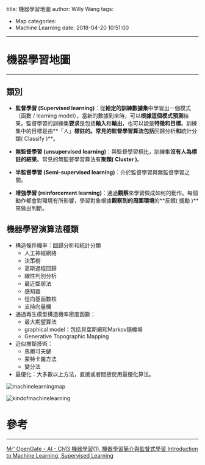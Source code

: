 title: 機器學習地圖
author: Willy Wang
tags:
  - Map
categories:
  - Machine Learning
date: 2018-04-20 10:51:00
---
# 機器學習地圖

---


## 類別


- **監督學習 (Supervised learning)**：從**給定的訓練數據集**中學習出一個模式（函數 / learning model），當新的數據到來時，可以**根據這個模式預測**結果。監督學習的訓練集**要求**是包括**輸入**和**輸出**，也可以說是**特徵和目標**。訓練集中的目標是由**「人」**標註的。常見的監督學習算法包括**回歸分析**和**統計分類( Classify )**。

- **無監督學習 (unsupervised learning)**：與監督學習相比，訓練集**沒有人為標註的結果**。常見的無監督學習算法有**聚類( Cluster )**。

- **半監督學習 (Semi-supervised learning)**：介於監督學習與無監督學習之間。

- **增強學習 (reinforcement learning)**：通過**觀察**來學習做成如何的動作。每個動作都會對環境有所影響，學習對象根據**觀察到的周圍環境**的**反饋( 獎勵 )**來做出判斷。

## 機器學習演算法種類

- 構造條件機率：回歸分析和統計分類
	 - 人工神經網絡
	 - 決策樹
	 - 高斯過程回歸
	 - 線性判別分析
	 - 最近鄰居法
	 - 感知器
	 - 徑向基函數核
	 - 支持向量機
- 通過再生模型構造機率密度函數：
	 - 最大期望算法
	 - graphical model：包括貝葉斯網和Markov隨機場
	 - Generative Topographic Mapping
- 近似推斷技術：
	 - 馬爾可夫鏈
	 - 蒙特卡羅方法
	 - 變分法
- 最優化：大多數以上方法，直接或者間接使用最優化算法。




![machinelearningmap](\willywangkaa\images\machinelearningmap.png)





















![kindofmachinelearning](\willywangkaa\images\kindofmachinelearning.png)























# 參考

---
[Mr' OpenGate - AI - Ch13 機器學習(1), 機器學習簡介與監督式學習 Introduction to Machine Learning, Supervised Learning](http://mropengate.blogspot.tw/2015/05/ai-supervised-learning.html)